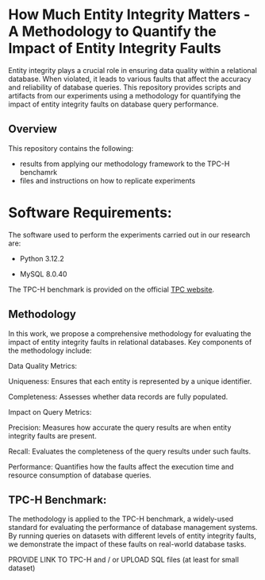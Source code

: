# How Much Entity Integrity Matters - A Methodology to Quantify the Impact of Entity Integrity Faults

Entity integrity plays a crucial role in ensuring data quality within a relational database. When violated, it leads to various faults that affect the accuracy and reliability of database queries. This repository provides scripts and artifacts from our experiments using a methodology for quantifying the impact of entity integrity faults on database query performance.

## Overview

This repository contains the following:

- results from applying our methodology framework to the TPC-H benchamrk
- files and instructions on how to replicate experiments

# Software Requirements:

The software used to perform the experiments carried out in our research are:

- Python 3.12.2

- MySQL 8.0.40


The TPC-H benchmark is provided on the official [TPC website](https://www.tpc.org/tpch/). 




## Methodology

In this work, we propose a comprehensive methodology for evaluating the impact of entity integrity faults in relational databases. Key components of the methodology include:

Data Quality Metrics:

Uniqueness: Ensures that each entity is represented by a unique identifier.

Completeness: Assesses whether data records are fully populated.

Impact on Query Metrics:

Precision: Measures how accurate the query results are when entity integrity faults are present.

Recall: Evaluates the completeness of the query results under such faults.

Performance: Quantifies how the faults affect the execution time and resource consumption of database queries.


## TPC-H Benchmark:

The methodology is applied to the TPC-H benchmark, a widely-used standard for evaluating the performance of database management systems. By running queries on datasets with different levels of entity integrity faults, we demonstrate the impact of these faults on real-world database tasks.

PROVIDE LINK TO TPC-H and / or UPLOAD SQL files (at least for small dataset)
